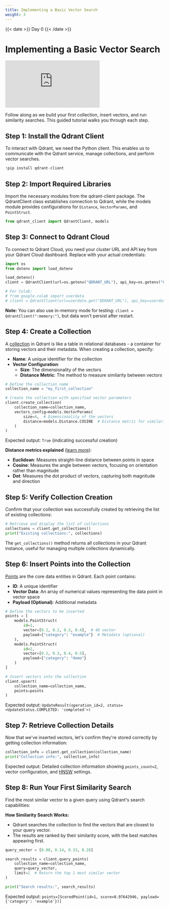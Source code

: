 ```yaml
---
title: Implementing a Basic Vector Search
weight: 3
---
```


{{< date >}} Day 0 {{< /date >}}

# Implementing a Basic Vector Search

<div class="video">
<iframe 
  src="https://www.youtube.com/embed/_83L9ZIoOjM?si=ZTpn6fMXSjc_7JgL"
  frameborder="0"
  allow="accelerometer; autoplay; clipboard-write; encrypted-media; gyroscope; picture-in-picture; web-share"
  referrerpolicy="strict-origin-when-cross-origin"
  allowfullscreen>
</iframe>
</div>

Follow along as we build your first collection, insert vectors, and run similarity searches. This guided tutorial walks you through each step.

## Step 1: Install the Qdrant Client

To interact with Qdrant, we need the Python client. This enables us to communicate with the Qdrant service, manage collections, and perform vector searches.

```python
!pip install qdrant-client
```

## Step 2: Import Required Libraries

Import the necessary modules from the qdrant-client package. The QdrantClient class establishes connection to Qdrant, while the models module provides configurations for `Distance`, `VectorParams`, and `PointStruct`.

```python
from qdrant_client import QdrantClient, models
```

## Step 3: Connect to Qdrant Cloud

To connect to Qdrant Cloud, you need your cluster URL and API key from your Qdrant Cloud dashboard. Replace with your actual credentials:

```python
import os
from dotenv import load_dotenv

load_dotenv()
client = QdrantClient(url=os.getenv("QDRANT_URL"), api_key=os.getenv("QDRANT_API_KEY"))

# For Colab:
# from google.colab import userdata
# client = QdrantClient(url=userdata.get("QDRANT_URL"), api_key=userdata.get("QDRANT_API_KEY"))
```

**Note:** You can also use in-memory mode for testing: `client = QdrantClient(":memory:")`, but data won't persist after restart.

## Step 4: Create a Collection

A [collection](/documentation/concepts/collections/) in Qdrant is like a table in relational databases - a container for storing vectors and their metadata. When creating a collection, specify:

- **Name**: A unique identifier for the collection
- **Vector Configuration**:
  - **Size**: The dimensionality of the vectors
  - **Distance Metric**: The method to measure similarity between vectors

```python
# Define the collection name
collection_name = "my_first_collection"

# Create the collection with specified vector parameters
client.create_collection(
    collection_name=collection_name,
    vectors_config=models.VectorParams(
        size=4,  # Dimensionality of the vectors
        distance=models.Distance.COSINE  # Distance metric for similarity search
    )
)
```

Expected output: `True` (indicating successful creation)

**Distance metrics explained** ([learn more](/documentation/concepts/collections/#distance-metrics)):
- **Euclidean**: Measures straight-line distance between points in space
- **Cosine**: Measures the angle between vectors, focusing on orientation rather than magnitude
- **Dot**: Measures the dot product of vectors, capturing both magnitude and direction

## Step 5: Verify Collection Creation

Confirm that your collection was successfully created by retrieving the list of existing collections:

```python
# Retrieve and display the list of collections
collections = client.get_collections()
print("Existing collections:", collections)
```

The `get_collections()` method returns all collections in your Qdrant instance, useful for managing multiple collections dynamically.

## Step 6: Insert Points into the Collection

[Points](/documentation/concepts/points/) are the core data entities in Qdrant. Each point contains:

- **ID**: A unique identifier
- **Vector Data**: An array of numerical values representing the data point in vector space
- **Payload (Optional)**: Additional metadata

```python
# Define the vectors to be inserted
points = [
    models.PointStruct(
        id=1,
        vector=[0.1, 0.2, 0.3, 0.4],  # 4D vector
        payload={"category": "example"}  # Metadata (optional)
    ),
    models.PointStruct(
        id=2,
        vector=[0.2, 0.3, 0.4, 0.5],
        payload={"category": "demo"}
    )
]

# Insert vectors into the collection
client.upsert(
    collection_name=collection_name,
    points=points
)
```

Expected output: `UpdateResult(operation_id=2, status=<UpdateStatus.COMPLETED: 'completed'>)`

## Step 7: Retrieve Collection Details

Now that we've inserted vectors, let's confirm they're stored correctly by getting collection information:

```python
collection_info = client.get_collection(collection_name)
print("Collection info:", collection_info)
```

Expected output: Detailed collection information showing `points_count=2`, vector configuration, and [HNSW](https://qdrant.tech/articles/filtrable-hnsw/) settings.

## Step 8: Run Your First Similarity Search

Find the most similar vector to a given query using Qdrant's search capabilities:

**How Similarity Search Works:**
- Qdrant searches the collection to find the vectors that are closest to your query vector.
- The results are ranked by their similarity score, with the best matches appearing first.


```python
query_vector = [0.08, 0.14, 0.33, 0.28]

search_results = client.query_points(
    collection_name=collection_name,
    query=query_vector,
    limit=1  # Return the top 1 most similar vector
)

print("Search results:", search_results)
```

Expected output: `points=[ScoredPoint(id=1, score=0.97642946, payload={'category': 'example'})]`
